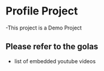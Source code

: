# Profile Project
-This project is a Demo Project

## Please refer to the golas
- list of embedded youtube videos
